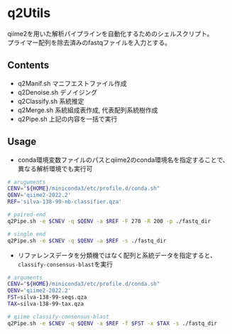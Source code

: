 # q2Utils
qiime2を用いた解析パイプラインを自動化するためのシェルスクリプト。  
プライマー配列を除去済みのfastqファイルを入力とする。

## Contents
- q2Manif.sh マニフエストファイル作成
- q2Denoise.sh デノイジング 
- q2Classify.sh 系統推定 
- q2Merge.sh 系統組成表作成, 代表配列系統樹作成 
- q2Pipe.sh  上記の内容を一括で実行

## Usage
- conda環境変数ファイルのパスとqiime2のconda環境名を指定することで、異なる解析環境でも実行可

```sh
# aruguments
CENV="${HOME}/miniconda3/etc/profile.d/conda.sh"
QENV='qiime2-2022.2'
REF='silva-138-99-nb-classifier.qza'

# paired-end
q2Pipe.sh -e $CNEV -q $QENV -a $REF -F 270 -R 200 -p ./fastq_dir

# single end
q2Pipe.sh -e $CNEV -q $QENV -a $REF -s ./fastq_dir

```

- リファレンスデータを分類機ではなく配列と系統データを指定すると、`classify-consensus-blast`を実行  

```sh
# arguments
CENV="${HOME}/miniconda3/etc/profile.d/conda.sh"
QENV='qiime2-2022.2'
FST=silva-138-99-seqs.qza 
TAX=silva-138-99-tax.qza

# qiime classify-consensus-blast
q2Pipe.sh -e $CNEV -q $QENV -a $REF -f $FST -x $TAX -s ./fastq_dir

```
